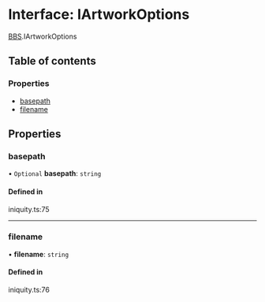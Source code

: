# Interface: IArtworkOptions

[BBS](../modules/BBS.md).IArtworkOptions

## Table of contents

### Properties

- [basepath](BBS.IArtworkOptions.md#basepath)
- [filename](BBS.IArtworkOptions.md#filename)

## Properties

### basepath

• `Optional` **basepath**: `string`

#### Defined in

iniquity.ts:75

___

### filename

• **filename**: `string`

#### Defined in

iniquity.ts:76
